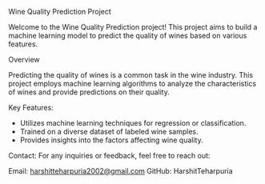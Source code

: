  Wine Quality Prediction Project

Welcome to the Wine Quality Prediction project! This project aims to build a machine learning model to predict the quality of wines based on various features.

 Overview

Predicting the quality of wines is a common task in the wine industry. This project employs machine learning algorithms to analyze the characteristics of wines and provide predictions on their quality.

Key Features:
- Utilizes machine learning techniques for regression or classification.
- Trained on a diverse dataset of labeled wine samples.
- Provides insights into the factors affecting wine quality.
  
Contact:
For any inquiries or feedback, feel free to reach out:

Email: harshitteharpuria2002@gmail.com
GitHub: HarshitTeharpuria
